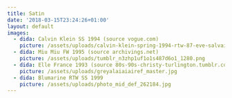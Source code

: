 ```yaml
---
title: Satin
date: '2018-03-15T23:24:26+01:00'
layout: default
images:
  - dida: Calvin Klein SS 1994 (source vogue.com)
    picture: /assets/uploads/calvin-klein-spring-1994-rtw-87-eve-salvail.jpg
  - dida: Miu Miu FW 1995 (source archivings.net)
    picture: /assets/uploads/tumblr_n3zhp1uf1o1s487d6o1_1280.png
  - dida: Elle France 1993 (source 80s-90s-christy-turlington.tumblr.com)
    picture: /assets/uploads/greyalaiaiairef_master.jpg
  - dida: Blumarine RTW SS 1999
    picture: /assets/uploads/photo_mid_def_262184.jpg
---
```


